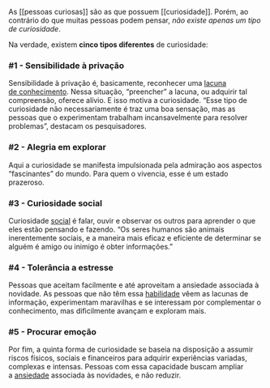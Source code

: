 As [[pessoas curiosas]] são as que possuem [[curiosidade]]. Porém, ao contrário do que muitas pessoas podem pensar, *não existe apenas um tipo de curiosidade*.

Na verdade, existem **cinco tipos diferentes** de curiosidade:

### **#1 - Sensibilidade à privação**

Sensibilidade à privação é, basicamente, reconhecer uma [lacuna de conhecimento](https://www.napratica.org.br/buscar-conhecimento-investimento/). Nessa situação, “preencher” a lacuna, ou adquirir tal compreensão, oferece alívio. E isso motiva a curiosidade. “Esse tipo de curiosidade não necessariamente é traz uma boa sensação, mas as pessoas que o experimentam trabalham incansavelmente para resolver problemas”, destacam os pesquisadores.

### **#2 - Alegria em explorar**

Aqui a curiosidade se manifesta impulsionada pela admiração aos aspectos “fascinantes” do mundo. Para quem o vivencia, esse é um estado prazeroso.

### **#3 - Curiosidade social**

Curiosidade [social](https://www.napratica.org.br/como-desenvolver-soft-skills/#.W7fzcWhKjIU) é falar, ouvir e observar os outros para aprender o que eles estão pensando e fazendo. “Os seres humanos são animais inerentemente sociais, e a maneira mais eficaz e eficiente de determinar se alguém é amigo ou inimigo é obter informações.”

### **#4 - Tolerância a estresse**

Pessoas que aceitam facilmente e até aproveitam a ansiedade associada à novidade. As pessoas que não têm essa [habilidade](https://www.napratica.org.br/habilidades-sociais-para-qualquer-profissional/) vêem as lacunas de informação, experimentam maravilhas e se interessam por complementar o conhecimento, mas dificilmente avançam e exploram mais.

### **#5 - Procurar emoção**

Por fim, a quinta forma de curiosidade se baseia na disposição a assumir riscos físicos, sociais e financeiros para adquirir experiências variadas, complexas e intensas. Pessoas com essa capacidade buscam ampliar a [ansiedade](https://www.napratica.org.br/dicas-para-amenizar-a-ansiedade-sobre-trabalho/) associada às novidades, e não reduzir.